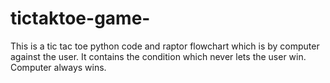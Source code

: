 # tictaktoe-game-
This is a tic tac toe python code and raptor flowchart which is by computer against the user.
It contains the condition which never lets the user win. Computer always wins.
